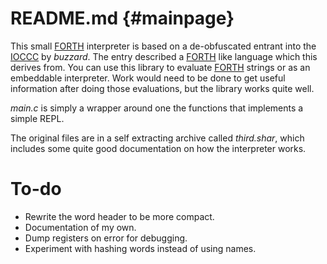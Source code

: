 # README.md {#mainpage}

This small [FORTH][] interpreter is based on a de-obfuscated entrant
into the [IOCCC][] by *buzzard*. The entry described a [FORTH][]
like language which this derives from. You can use this library to
evaluate [FORTH][] strings or as an embeddable interpreter. Work
would need to be done to get useful information after doing those
evaluations, but the library works quite well.

*main.c* is simply a wrapper around one the functions that implements
a simple REPL.

The original files are in a self extracting archive called *third.shar*,
which includes some quite good documentation on how the interpreter works.

# To-do

* Rewrite the word header to be more compact.
* Documentation of my own.
* Dump registers on error for debugging.
* Experiment with hashing words instead of using names.

[FORTH]: https://en.wikipedia.org/wiki/Forth_%28programming_language%29
[IOCCC]: http://ioccc.org/winners.html
